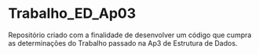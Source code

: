 # Trabalho_ED_Ap03
Repositório criado com a finalidade de desenvolver um código que cumpra as determinações do Trabalho passado na Ap3 de Estrutura de Dados.

